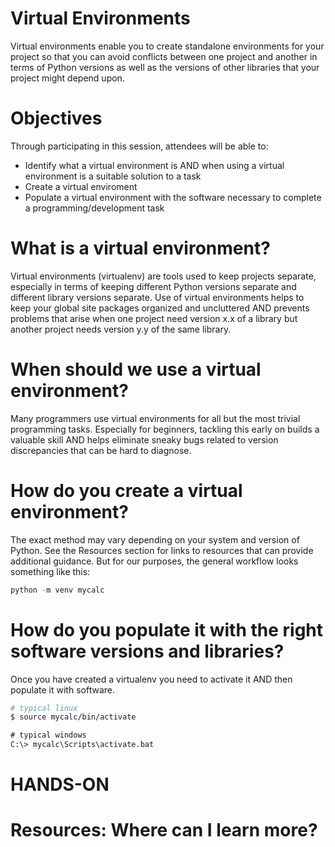 # Virtual Environments
Virtual environments enable you to create standalone environments for your project so that you can avoid conflicts between one project and another in terms of Python versions as well as the versions of other libraries that your project might depend upon.

# Objectives
Through participating in this session, attendees will be able to:
* Identify what a virtual environment is AND when using a virtual environment is a suitable solution to a task
* Create a virtual enviroment
* Populate a virtual environment with the software necessary to complete a programming/development task

# What is a virtual environment?
Virtual environments (virtualenv) are tools used to keep projects separate, especially in terms of keeping different Python versions separate and different library versions separate. Use of virtual environments helps to keep your global site packages organized and uncluttered AND prevents problems that arise when one project need version x.x of a library but another project needs version y.y of the same library.

# When should we use a virtual environment?
Many programmers use virtual environments for all but the most trivial programming tasks. Especially for beginners, tackling this early on builds a valuable skill AND helps eliminate sneaky bugs related to version discrepancies that can be hard to diagnose.

# How do you create a virtual environment? 
The exact method may vary depending on your system and version of Python. See the Resources section for links to resources that can provide additional guidance. But for our purposes, the general workflow looks something like this:

```python
python -m venv mycalc
```

# How do you populate it with the right software versions and libraries?
Once you have created a virtualenv you need to activate it AND then populate it with software.

```bash
# typical linux
$ source mycalc/bin/activate
```
```bat
# typical windows 
C:\> mycalc\Scripts\activate.bat
```


# HANDS-ON

# Resources: Where can I learn more?

